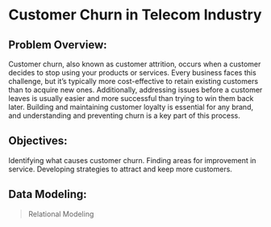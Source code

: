 # Customer Churn in Telecom Industry
## Problem Overview:
Customer churn, also known as customer attrition, occurs when a customer decides to stop using your products or services. Every business faces this challenge, but it’s typically more cost-effective to retain existing customers than to acquire new ones. Additionally, addressing issues before a customer leaves is usually easier and more successful than trying to win them back later. Building and maintaining customer loyalty is essential for any brand, and understanding and preventing churn is a key part of this process.
## Objectives:
Identifying what causes customer churn.
Finding areas for improvement in service.
Developing strategies to attract and keep more customers.
## Data Modeling:
> Relational Modeling
